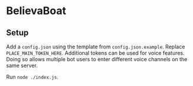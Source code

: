 # BelievaBoat

## Setup

Add a `config.json` using the template from `config.json.example`.
Replace `PLACE_MAIN_TOKEN_HERE`. Additional tokens can be used for voice features. Doing so allows multiple bot users to enter different voice channels on the same server.

Run `node ./index.js`.
